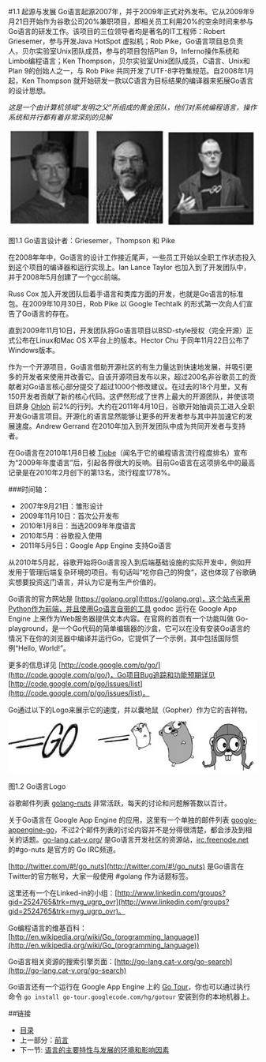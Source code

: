 #1.1 起源与发展
Go语言起源2007年，并于2009年正式对外发布。它从2009年9月21日开始作为谷歌公司20%兼职项目，即相关员工利用20%的空余时间来参与Go语言的研发工作。该项目的三位领导者均是著名的IT工程师：Robert Griesemer，参与开发Java HotSpot 虚拟机；Rob Pike，Go语言项目总负责人，贝尔实验室Unix团队成员，参与的项目包括Plan 9，Inferno操作系统和Limbo编程语言；Ken Thompson，贝尔实验室Unix团队成员，C语言、Unix和Plan 9的创始人之一，与 Rob Pike 共同开发了UTF-8字符集规范。自2008年1月起，Ken Thompson 就开始研发一款以C语言为目标结果的编译器来拓展Go语言的设计思想。

*这是一个由计算机领域“发明之父”所组成的黄金团队，他们对系统编程语言，操作系统和并行都有着非常深刻的见解*

![](images/1.1.designers_of_Go.jpg?raw=true)

图1.1 Go语言设计者：Griesemer，Thompson 和 Pike

在2008年年中，Go语言的设计工作接近尾声，一些员工开始以全职工作状态投入到这个项目的编译器和运行实现上。Ian Lance Taylor 也加入到了开发团队中，并于2008年5月创建了一个gcc前端。

Russ Cox 加入开发团队后着手语言和类库方面的开发，也就是Go语言的标准包。在2009年10月30日，Rob Pike 以 Google Techtalk 的形式第一次向人们宣告了Go语言的存在。

直到2009年11月10日，开发团队将Go语言项目以BSD-style授权（完全开源）正式公布在Linux和Mac OS X平台上的版本。Hector Chu 于同年11月22日公布了Windows版本。

作为一个开源项目，Go语言借助开源社区的有生力量达到快速地发展，并吸引更多的开发者来使用并改善它。自该开源项目发布以来，超过200名非谷歌员工的贡献者对Go语言核心部分提交了超过1000个修改建议。在过去的18个月里，又有150开发者贡献了新的核心代码。这俨然形成了世界上最大的开源团队，并使该项目跻身 [Ohloh](http://www.ohloh.net) 前2%的行列。大约在2011年4月10日，谷歌开始抽调员工进入全职开发Go语言项目。开源化的语言显然能够让更多的开发者参与其中并加速它的发展速度。Andrew Gerrand 在2010年加入到开发团队中成为共同开发者与支持者。

在Go语言在2010年1月8日被 [Tiobe](http://www.tiobe.com)（闻名于它的编程语言流行程度排名）宣布为“2009年年度语言”后，引起各界很大的反响。目前Go语言在这项排名中的最高记录是在2010年2月创下的第13名，流行程度1778%。

###时间轴：

- 2007年9月21日：雏形设计
- 2009年11月10日：首次公开发布
- 2010年1月8日：当选2009年年度语言
- 2010年5月：谷歌投入使用
- 2011年5月5日：Google App Engine 支持Go语言

从2010年5月起，谷歌开始将Go语言投入到后端基础设施的实际开发中，例如开发用于管理后端复杂环境的项目。有句话叫“吃你自己的狗食”，这也体现了谷歌确实想要投资这门语言，并认为它是有生产价值的。

Go语言的官方网站是 [https://golang.org](https://golang.org)，这个站点采用Python作为前端，并且使用Go语言自带的工具 godoc 运行在 Google App Engine 上来作为Web服务器提供文本内容。在官网的首页有一个功能叫做 Go-playground，是一个Go代码的简单编辑器的沙盒，它可以在没有安装Go语言的情况下在你的浏览器中编译并运行Go，它提供了一个示例，其中包括国际惯例“Hello, World!”。

更多的信息详见 [http://code.google.com/p/go/](http://code.google.com/p/go/)，Go项目Bug追踪和功能预期详见 [http://code.google.com/p/go/issues/list](http://code.google.com/p/go/issues/list)。

Go通过以下的Logo来展示它的速度，并以囊地鼠（Gopher）作为它的吉祥物。

![](images/1.2.Go_logo.jpg?raw=true)

图1.2 Go语言Logo

谷歌邮件列表 [golang-nuts](http://groups.google.com/group/golang-nuts/) 非常活跃，每天的讨论和问题解答数以百计。

关于Go语言在 Google App Engine 的应用，这里有一个单独的邮件列表 [google-appengine-go](https://groups.google.com/forum/#!forum/google-appengine-go)，不过2个邮件列表的讨论内容并不是分得很清楚，都会涉及到相关的话题。[go-lang.cat-v.org/](http://go-lang.cat-v.org/) 是Go语言开发社区的资源站，[irc.freenode.net](http://irc.freenode.net) 的#go-nuts 是官方的 Go IRC频道。

[http://twitter.com/#!/go_nuts](http://twitter.com/#!/go_nuts) 是Go语言在Twitter的官方帐号，大家一般使用 #golang 作为话题标签。

这里还有一个在Linked-in的小组：[http://www.linkedin.com/groups?gid=2524765&trk=myg_ugrp_ovr](http://www.linkedin.com/groups?gid=2524765&trk=myg_ugrp_ovr)。

Go编程语言的维基百科：[http://en.wikipedia.org/wiki/Go_(programming_language)](http://en.wikipedia.org/wiki/Go_(programming_language))

Go语言相关资源的搜索引擎页面：[http://go-lang.cat-v.org/go-search](http://go-lang.cat-v.org/go-search)

Go语言还有一个运行在 Google App Engine 上的 [Go Tour](http://go-tour.appspot.com/)，你也可以通过执行命令 `go install go-tour.googlecode.com/hg/gotour` 安装到你的本地机器上。

##链接
- [目录](directory.md)
- 上一部分：[前言](preface.md)
- 下一节: [语言的主要特性与发展的环境和影响因素](01.2.md)
